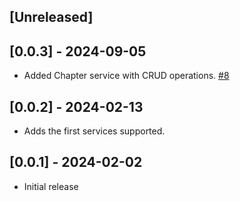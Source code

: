 ## [Unreleased]

## [0.0.3] - 2024-09-05
- Added Chapter service with CRUD operations. [#8](https://github.com/Swiftner/swiftner_ruby/pull/8)

 
## [0.0.2] - 2024-02-13

-  Adds the first services supported.

## [0.0.1] - 2024-02-02

- Initial release
